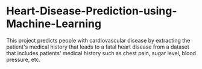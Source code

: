# Heart-Disease-Prediction-using-Machine-Learning
This project predicts people with cardiovascular disease by extracting the patient's medical history that leads to a fatal heart disease from a dataset that includes patients' medical history such as chest pain, sugar level, blood pressure, etc.
